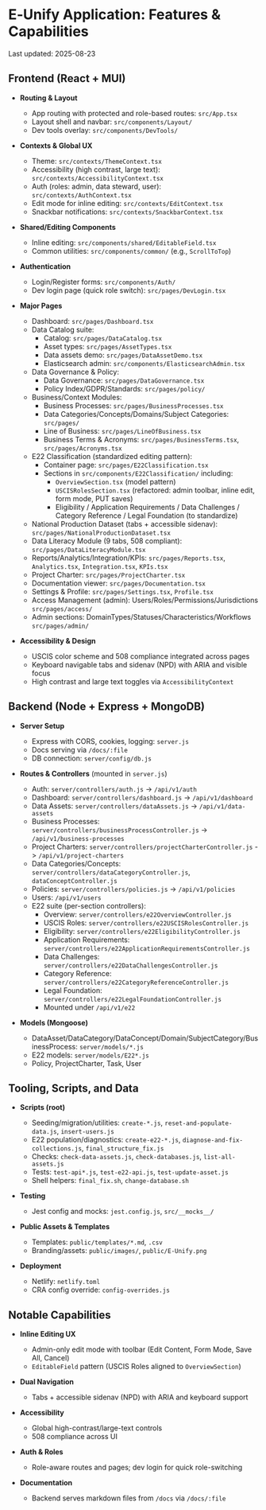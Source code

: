 # E‑Unify Application: Features & Capabilities

Last updated: 2025-08-23

## Frontend (React + MUI)

- **Routing & Layout**
  - App routing with protected and role-based routes: `src/App.tsx`
  - Layout shell and navbar: `src/components/Layout/`
  - Dev tools overlay: `src/components/DevTools/`

- **Contexts & Global UX**
  - Theme: `src/contexts/ThemeContext.tsx`
  - Accessibility (high contrast, large text): `src/contexts/AccessibilityContext.tsx`
  - Auth (roles: admin, data steward, user): `src/contexts/AuthContext.tsx`
  - Edit mode for inline editing: `src/contexts/EditContext.tsx`
  - Snackbar notifications: `src/contexts/SnackbarContext.tsx`

- **Shared/Editing Components**
  - Inline editing: `src/components/shared/EditableField.tsx`
  - Common utilities: `src/components/common/` (e.g., `ScrollToTop`)

- **Authentication**
  - Login/Register forms: `src/components/Auth/`
  - Dev login page (quick role switch): `src/pages/DevLogin.tsx`

- **Major Pages**
  - Dashboard: `src/pages/Dashboard.tsx`
  - Data Catalog suite:
    - Catalog: `src/pages/DataCatalog.tsx`
    - Asset types: `src/pages/AssetTypes.tsx`
    - Data assets demo: `src/pages/DataAssetDemo.tsx`
    - Elasticsearch admin: `src/components/ElasticsearchAdmin.tsx`
  - Data Governance & Policy:
    - Data Governance: `src/pages/DataGovernance.tsx`
    - Policy Index/GDPR/Standards: `src/pages/policy/`
  - Business/Context Modules:
    - Business Processes: `src/pages/BusinessProcesses.tsx`
    - Data Categories/Concepts/Domains/Subject Categories: `src/pages/`
    - Line of Business: `src/pages/LineOfBusiness.tsx`
    - Business Terms & Acronyms: `src/pages/BusinessTerms.tsx`, `src/pages/Acronyms.tsx`
  - E22 Classification (standardized editing pattern):
    - Container page: `src/pages/E22Classification.tsx`
    - Sections in `src/components/E22Classification/` including:
      - `OverviewSection.tsx` (model pattern)
      - `USCISRolesSection.tsx` (refactored: admin toolbar, inline edit, form mode, PUT saves)
      - Eligibility / Application Requirements / Data Challenges / Category Reference / Legal Foundation (to standardize)
  - National Production Dataset (tabs + accessible sidenav): `src/pages/NationalProductionDataset.tsx`
  - Data Literacy Module (9 tabs, 508 compliant): `src/pages/DataLiteracyModule.tsx`
  - Reports/Analytics/Integration/KPIs: `src/pages/Reports.tsx`, `Analytics.tsx`, `Integration.tsx`, `KPIs.tsx`
  - Project Charter: `src/pages/ProjectCharter.tsx`
  - Documentation viewer: `src/pages/Documentation.tsx`
  - Settings & Profile: `src/pages/Settings.tsx`, `Profile.tsx`
  - Access Management (admin): Users/Roles/Permissions/Jurisdictions `src/pages/access/`
  - Admin sections: DomainTypes/Statuses/Characteristics/Workflows `src/pages/admin/`

- **Accessibility & Design**
  - USCIS color scheme and 508 compliance integrated across pages
  - Keyboard navigable tabs and sidenav (NPD) with ARIA and visible focus
  - High contrast and large text toggles via `AccessibilityContext`

## Backend (Node + Express + MongoDB)

- **Server Setup**
  - Express with CORS, cookies, logging: `server.js`
  - Docs serving via `/docs/:file`
  - DB connection: `server/config/db.js`

- **Routes & Controllers** (mounted in `server.js`)
  - Auth: `server/controllers/auth.js` -> `/api/v1/auth`
  - Dashboard: `server/controllers/dashboard.js` -> `/api/v1/dashboard`
  - Data Assets: `server/controllers/dataAssets.js` -> `/api/v1/data-assets`
  - Business Processes: `server/controllers/businessProcessController.js` -> `/api/v1/business-processes`
  - Project Charters: `server/controllers/projectCharterController.js` -> `/api/v1/project-charters`
  - Data Categories/Concepts: `server/controllers/dataCategoryController.js`, `dataConceptController.js`
  - Policies: `server/controllers/policies.js` -> `/api/v1/policies`
  - Users: `/api/v1/users`
  - E22 suite (per-section controllers):
    - Overview: `server/controllers/e22OverviewController.js`
    - USCIS Roles: `server/controllers/e22USCISRolesController.js`
    - Eligibility: `server/controllers/e22EligibilityController.js`
    - Application Requirements: `server/controllers/e22ApplicationRequirementsController.js`
    - Data Challenges: `server/controllers/e22DataChallengesController.js`
    - Category Reference: `server/controllers/e22CategoryReferenceController.js`
    - Legal Foundation: `server/controllers/e22LegalFoundationController.js`
    - Mounted under `/api/v1/e22`

- **Models (Mongoose)**
  - DataAsset/DataCategory/DataConcept/Domain/SubjectCategory/BusinessProcess: `server/models/*.js`
  - E22 models: `server/models/E22*.js`
  - Policy, ProjectCharter, Task, User

## Tooling, Scripts, and Data

- **Scripts (root)**
  - Seeding/migration/utilities: `create-*.js`, `reset-and-populate-data.js`, `insert-users.js`
  - E22 population/diagnostics: `create-e22-*.js`, `diagnose-and-fix-collections.js`, `final_structure_fix.js`
  - Checks: `check-data-assets.js`, `check-databases.js`, `list-all-assets.js`
  - Tests: `test-api*.js`, `test-e22-api.js`, `test-update-asset.js`
  - Shell helpers: `final_fix.sh`, `change-database.sh`

- **Testing**
  - Jest config and mocks: `jest.config.js`, `src/__mocks__/`

- **Public Assets & Templates**
  - Templates: `public/templates/*.md`, `.csv`
  - Branding/assets: `public/images/`, `public/E-Unify.png`

- **Deployment**
  - Netlify: `netlify.toml`
  - CRA config override: `config-overrides.js`

## Notable Capabilities

- **Inline Editing UX**
  - Admin-only edit mode with toolbar (Edit Content, Form Mode, Save All, Cancel)
  - `EditableField` pattern (USCIS Roles aligned to `OverviewSection`)

- **Dual Navigation**
  - Tabs + accessible sidenav (NPD) with ARIA and keyboard support

- **Accessibility**
  - Global high-contrast/large-text controls
  - 508 compliance across UI

- **Auth & Roles**
  - Role-aware routes and pages; dev login for quick role-switching

- **Documentation**
  - Backend serves markdown files from `/docs` via `/docs/:file`
